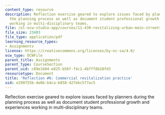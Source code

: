 ```yaml
---
content_type: resource
description: Reflection exercise geared to explore issues faced by planners during
  the planning process as well as document student professional growth and experiences
  working in multi-disciplinary teams.
file: /ol-ocw-studio-app/courses/11-439-revitalizing-urban-main-streets-st-claude-avenue-new-orleans-spring-2009/e299755b4e0bb4cab858427ebc577ac5_MIT11_439s09_assn06_reflection06.pdf
file_size: 23403
file_type: application/pdf
learning_resource_types:
- Assignments
license: https://creativecommons.org/licenses/by-nc-sa/4.0/
ocw_type: OCWFile
parent_title: Assignments
parent_type: CourseSection
parent_uid: c89e1604-e825-b56f-f4c1-4bfff8b28fd3
resourcetype: Document
title: 'Reflection #6: Commercial revitalization practice'
uid: e299755b-4e0b-b4ca-b858-427ebc577ac5
---
```

Reflection exercise geared to explore issues faced by planners during the planning process as well as document student professional growth and experiences working in multi-disciplinary teams.